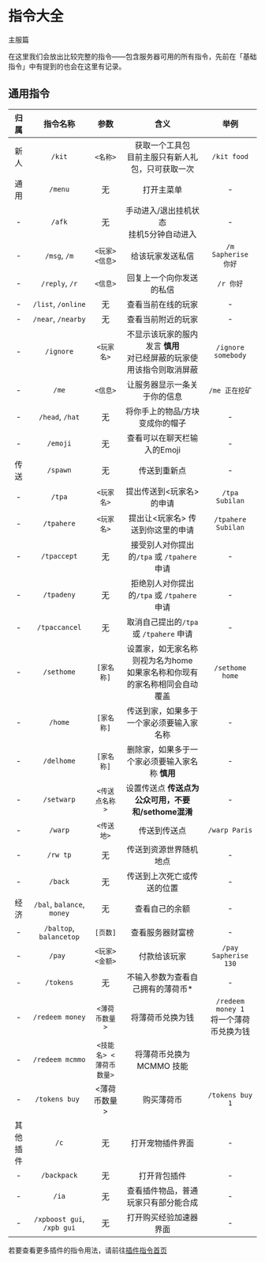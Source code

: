 # 指令大全
<span class="subtitle">主服篇</span>

在这里我们会放出比较完整的指令——包含服务器可用的所有指令，先前在「基础指令」中有提到的也会在这里有记录。

## 通用指令

| 归属 | 指令名称 | 参数 | 含义 | 举例 |
| :-: | :-: | :-: | :-: | :-: |
| 新人 | `/kit` | `<名称>` | 获取一个工具包<br>目前主服只有新人礼包，只可获取一次 | `/kit food` |
| 通用 | `/menu` | 无 | 打开主菜单 | - |
| - | `/afk` | 无 | 手动进入/退出挂机状态<br>挂机5分钟自动进入 | - |
| - | `/msg`, `/m` | `<玩家> <信息>` | 给该玩家发送私信 | `/m Sapherise 你好` |
| - | `/reply`, `/r` | `<信息>` | 回复上一个向你发送的私信 | `/r 你好` |
| - | `/list`, `/online` | 无 | 查看当前在线的玩家 | - |
| - | `/near`, `/nearby` | 无 | 查看当前附近的玩家 | - |
| - | `/ignore` | `<玩家名>` | 不显示该玩家的服内发言 **慎用**<br>对已经屏蔽的玩家使用该指令则取消屏蔽 | `/ignore somebody` |
| - | `/me` | `<信息>` | 让服务器显示一条关于你的信息 | `/me 正在挖矿` |
| - | `/head`, `/hat` | 无 | 将你手上的物品/方块变成你的帽子 | - |
| - | `/emoji` | 无 | 查看可以在聊天栏输入的Emoji | - |
| 传送 | `/spawn` | 无 | 传送到重新点 | - |
| - | `/tpa` | `<玩家名>` | 提出传送到<玩家名> 的申请 | `/tpa Subilan` |
| - | `/tpahere` | `<玩家名>` | 提出让<玩家名> 传送到你这里的申请 | `/tpahere Subilan` |
| - | `/tpaccept` | 无 | 接受别人对你提出的`/tpa` 或 `/tpahere` 申请 | - |
| - | `/tpadeny` | 无 | 拒绝别人对你提出的`/tpa` 或 `/tpahere` 申请 | - |
| - | `/tpaccancel` | 无 | 取消自己提出的`/tpa` 或 `/tpahere` 申请 | - |
| - | `/sethome` | `[家名称]` | 设置家，如无家名称则视为名为home<br>如果家名称和你现有的家名称相同会自动覆盖 | `/sethome home` |
| - | `/home` | `[家名称]` | 传送到家，如果多于一个家必须要输入家名称 | - |
| - | `/delhome` | `[家名称]` | 删除家，如果多于一个家必须要输入家名称 **慎用** | - |
| - | `/setwarp` | `<传送点名称>` | 设置传送点 **传送点为公众可用，不要和/sethome混淆** | - |
| - | `/warp` | `<传送地>` | 传送到传送点 | `/warp Paris` |
| - | `/rw tp` | 无 | 传送到资源世界随机地点 | - |
| - | `/back` | 无 | 传送到上次死亡或传送的位置 | - |
| 经济 | `/bal`, `balance`, `money` | 无 | 查看自己的余额 | - |
| - | `/baltop`, `balancetop` | `[页数]` | 查看服务器财富榜 | - |
| - | `/pay ` | `<玩家> <金额>` | 付款给该玩家 | `/pay Sapherise 130` |
| - | `/tokens` | 无 | 不输入参数为查看自己拥有的薄荷币* | - |
| - | `/redeem money` | `<薄荷币数量>` | 将薄荷币兑换为钱 | `/redeem money 1`<br>将一个薄荷币兑换为钱 |
| - | `/redeem mcmmo` | `<技能名> <薄荷币数量>` | 将薄荷币兑换为MCMMO 技能 | 
| - | `/tokens buy `| <薄荷币数量> | 购买薄荷币 | `/tokens buy 1` |
| 其他插件 | `/c` | 无 | 打开宠物插件界面 | - |
| - | `/backpack` | 无 | 打开背包插件 | - |
| - | `/ia` | 无 | 查看插件物品，普通玩家只有部分能合成 | - |
| - | `/xpboost gui`, `/xpb gui` | 无 | 打开购买经验加速器界面| - |

若要查看更多插件的指令用法，请前往[插件指令首页](/plugins/index.md)
